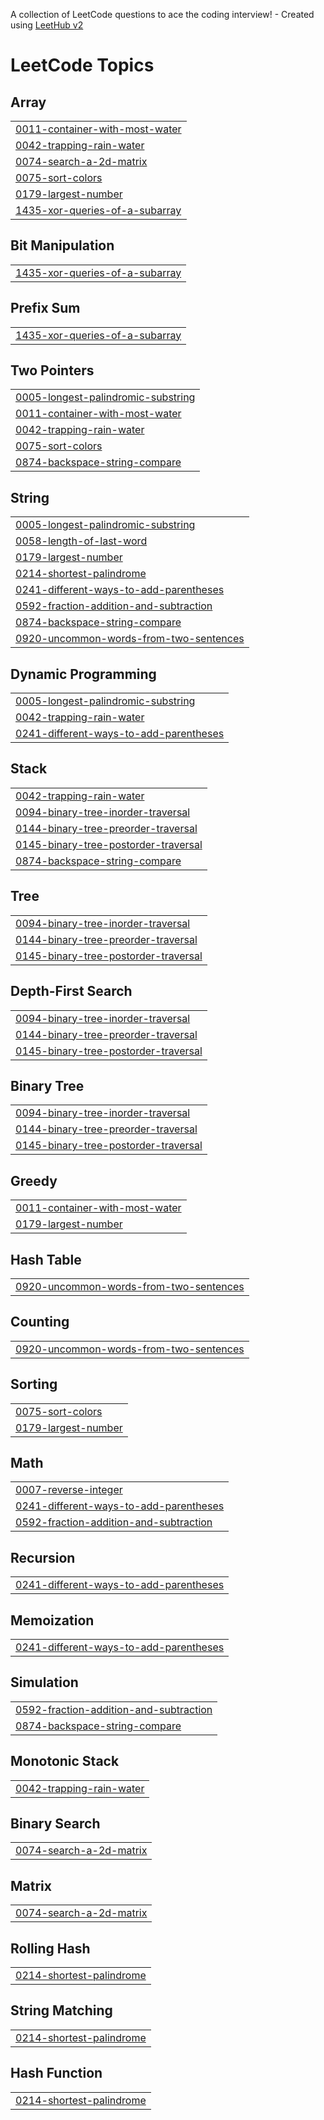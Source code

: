 A collection of LeetCode questions to ace the coding interview! - Created using [LeetHub v2](https://github.com/arunbhardwaj/LeetHub-2.0)
<!---LeetCode Topics Start-->
# LeetCode Topics
## Array
|  |
| ------- |
| [0011-container-with-most-water](https://github.com/Varshini1404/leetcode-sol/tree/master/0011-container-with-most-water) |
| [0042-trapping-rain-water](https://github.com/Varshini1404/leetcode-sol/tree/master/0042-trapping-rain-water) |
| [0074-search-a-2d-matrix](https://github.com/Varshini1404/leetcode-sol/tree/master/0074-search-a-2d-matrix) |
| [0075-sort-colors](https://github.com/Varshini1404/leetcode-sol/tree/master/0075-sort-colors) |
| [0179-largest-number](https://github.com/Varshini1404/leetcode-sol/tree/master/0179-largest-number) |
| [1435-xor-queries-of-a-subarray](https://github.com/Varshini1404/leetcode-sol/tree/master/1435-xor-queries-of-a-subarray) |
## Bit Manipulation
|  |
| ------- |
| [1435-xor-queries-of-a-subarray](https://github.com/Varshini1404/leetcode-sol/tree/master/1435-xor-queries-of-a-subarray) |
## Prefix Sum
|  |
| ------- |
| [1435-xor-queries-of-a-subarray](https://github.com/Varshini1404/leetcode-sol/tree/master/1435-xor-queries-of-a-subarray) |
## Two Pointers
|  |
| ------- |
| [0005-longest-palindromic-substring](https://github.com/Varshini1404/leetcode-sol/tree/master/0005-longest-palindromic-substring) |
| [0011-container-with-most-water](https://github.com/Varshini1404/leetcode-sol/tree/master/0011-container-with-most-water) |
| [0042-trapping-rain-water](https://github.com/Varshini1404/leetcode-sol/tree/master/0042-trapping-rain-water) |
| [0075-sort-colors](https://github.com/Varshini1404/leetcode-sol/tree/master/0075-sort-colors) |
| [0874-backspace-string-compare](https://github.com/Varshini1404/leetcode-sol/tree/master/0874-backspace-string-compare) |
## String
|  |
| ------- |
| [0005-longest-palindromic-substring](https://github.com/Varshini1404/leetcode-sol/tree/master/0005-longest-palindromic-substring) |
| [0058-length-of-last-word](https://github.com/Varshini1404/leetcode-sol/tree/master/0058-length-of-last-word) |
| [0179-largest-number](https://github.com/Varshini1404/leetcode-sol/tree/master/0179-largest-number) |
| [0214-shortest-palindrome](https://github.com/Varshini1404/leetcode-sol/tree/master/0214-shortest-palindrome) |
| [0241-different-ways-to-add-parentheses](https://github.com/Varshini1404/leetcode-sol/tree/master/0241-different-ways-to-add-parentheses) |
| [0592-fraction-addition-and-subtraction](https://github.com/Varshini1404/leetcode-sol/tree/master/0592-fraction-addition-and-subtraction) |
| [0874-backspace-string-compare](https://github.com/Varshini1404/leetcode-sol/tree/master/0874-backspace-string-compare) |
| [0920-uncommon-words-from-two-sentences](https://github.com/Varshini1404/leetcode-sol/tree/master/0920-uncommon-words-from-two-sentences) |
## Dynamic Programming
|  |
| ------- |
| [0005-longest-palindromic-substring](https://github.com/Varshini1404/leetcode-sol/tree/master/0005-longest-palindromic-substring) |
| [0042-trapping-rain-water](https://github.com/Varshini1404/leetcode-sol/tree/master/0042-trapping-rain-water) |
| [0241-different-ways-to-add-parentheses](https://github.com/Varshini1404/leetcode-sol/tree/master/0241-different-ways-to-add-parentheses) |
## Stack
|  |
| ------- |
| [0042-trapping-rain-water](https://github.com/Varshini1404/leetcode-sol/tree/master/0042-trapping-rain-water) |
| [0094-binary-tree-inorder-traversal](https://github.com/Varshini1404/leetcode-sol/tree/master/0094-binary-tree-inorder-traversal) |
| [0144-binary-tree-preorder-traversal](https://github.com/Varshini1404/leetcode-sol/tree/master/0144-binary-tree-preorder-traversal) |
| [0145-binary-tree-postorder-traversal](https://github.com/Varshini1404/leetcode-sol/tree/master/0145-binary-tree-postorder-traversal) |
| [0874-backspace-string-compare](https://github.com/Varshini1404/leetcode-sol/tree/master/0874-backspace-string-compare) |
## Tree
|  |
| ------- |
| [0094-binary-tree-inorder-traversal](https://github.com/Varshini1404/leetcode-sol/tree/master/0094-binary-tree-inorder-traversal) |
| [0144-binary-tree-preorder-traversal](https://github.com/Varshini1404/leetcode-sol/tree/master/0144-binary-tree-preorder-traversal) |
| [0145-binary-tree-postorder-traversal](https://github.com/Varshini1404/leetcode-sol/tree/master/0145-binary-tree-postorder-traversal) |
## Depth-First Search
|  |
| ------- |
| [0094-binary-tree-inorder-traversal](https://github.com/Varshini1404/leetcode-sol/tree/master/0094-binary-tree-inorder-traversal) |
| [0144-binary-tree-preorder-traversal](https://github.com/Varshini1404/leetcode-sol/tree/master/0144-binary-tree-preorder-traversal) |
| [0145-binary-tree-postorder-traversal](https://github.com/Varshini1404/leetcode-sol/tree/master/0145-binary-tree-postorder-traversal) |
## Binary Tree
|  |
| ------- |
| [0094-binary-tree-inorder-traversal](https://github.com/Varshini1404/leetcode-sol/tree/master/0094-binary-tree-inorder-traversal) |
| [0144-binary-tree-preorder-traversal](https://github.com/Varshini1404/leetcode-sol/tree/master/0144-binary-tree-preorder-traversal) |
| [0145-binary-tree-postorder-traversal](https://github.com/Varshini1404/leetcode-sol/tree/master/0145-binary-tree-postorder-traversal) |
## Greedy
|  |
| ------- |
| [0011-container-with-most-water](https://github.com/Varshini1404/leetcode-sol/tree/master/0011-container-with-most-water) |
| [0179-largest-number](https://github.com/Varshini1404/leetcode-sol/tree/master/0179-largest-number) |
## Hash Table
|  |
| ------- |
| [0920-uncommon-words-from-two-sentences](https://github.com/Varshini1404/leetcode-sol/tree/master/0920-uncommon-words-from-two-sentences) |
## Counting
|  |
| ------- |
| [0920-uncommon-words-from-two-sentences](https://github.com/Varshini1404/leetcode-sol/tree/master/0920-uncommon-words-from-two-sentences) |
## Sorting
|  |
| ------- |
| [0075-sort-colors](https://github.com/Varshini1404/leetcode-sol/tree/master/0075-sort-colors) |
| [0179-largest-number](https://github.com/Varshini1404/leetcode-sol/tree/master/0179-largest-number) |
## Math
|  |
| ------- |
| [0007-reverse-integer](https://github.com/Varshini1404/leetcode-sol/tree/master/0007-reverse-integer) |
| [0241-different-ways-to-add-parentheses](https://github.com/Varshini1404/leetcode-sol/tree/master/0241-different-ways-to-add-parentheses) |
| [0592-fraction-addition-and-subtraction](https://github.com/Varshini1404/leetcode-sol/tree/master/0592-fraction-addition-and-subtraction) |
## Recursion
|  |
| ------- |
| [0241-different-ways-to-add-parentheses](https://github.com/Varshini1404/leetcode-sol/tree/master/0241-different-ways-to-add-parentheses) |
## Memoization
|  |
| ------- |
| [0241-different-ways-to-add-parentheses](https://github.com/Varshini1404/leetcode-sol/tree/master/0241-different-ways-to-add-parentheses) |
## Simulation
|  |
| ------- |
| [0592-fraction-addition-and-subtraction](https://github.com/Varshini1404/leetcode-sol/tree/master/0592-fraction-addition-and-subtraction) |
| [0874-backspace-string-compare](https://github.com/Varshini1404/leetcode-sol/tree/master/0874-backspace-string-compare) |
## Monotonic Stack
|  |
| ------- |
| [0042-trapping-rain-water](https://github.com/Varshini1404/leetcode-sol/tree/master/0042-trapping-rain-water) |
## Binary Search
|  |
| ------- |
| [0074-search-a-2d-matrix](https://github.com/Varshini1404/leetcode-sol/tree/master/0074-search-a-2d-matrix) |
## Matrix
|  |
| ------- |
| [0074-search-a-2d-matrix](https://github.com/Varshini1404/leetcode-sol/tree/master/0074-search-a-2d-matrix) |
## Rolling Hash
|  |
| ------- |
| [0214-shortest-palindrome](https://github.com/Varshini1404/leetcode-sol/tree/master/0214-shortest-palindrome) |
## String Matching
|  |
| ------- |
| [0214-shortest-palindrome](https://github.com/Varshini1404/leetcode-sol/tree/master/0214-shortest-palindrome) |
## Hash Function
|  |
| ------- |
| [0214-shortest-palindrome](https://github.com/Varshini1404/leetcode-sol/tree/master/0214-shortest-palindrome) |
<!---LeetCode Topics End-->